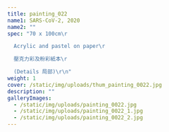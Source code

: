 ```yaml
---
title: painting_022
name1: SARS-CoV-2, 2020
name2: ""
spec: "70 x 100cm\r

  Acrylic and pastel on paper\r

  壓克力彩及粉彩紙本\r

  (Details 局部)\r\n"
weight: 1
cover: /static/img/uploads/thum_painting_0022.jpg
description: ""
galleryImages:
  - /static/img/uploads/painting_0022.jpg
  - /static/img/uploads/painting_0022_1.jpg
  - /static/img/uploads/painting_0022_2.jpg
---
```

